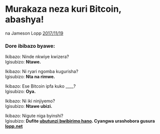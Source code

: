 # Murakaza neza kuri Bitcoin, abashya!

na Jameson Lopp [2017/11/19](https://twitter.com/lopp/status/932350908461133825)

<LanguageDropdown/>

### Dore ibibazo byawe:

Ikibazo: Ninde nkwiye kwizera?  
Igisubizo: **Ntawe.**

Ikibazo: Ni ryari ngomba kugurisha?  
Igisubizo: **Nta na rimwe.**

Ikibazo: Ese Bitcoin ipfa kuko ____?  
Igisubizo: **Oya.**

Ikibazo: Ni iki ninjiyemo?  
Igisubizo: **Ntawe ubizi.**


Ikibazo: Nigute niga byinshi?  
Igisubizo: **Dufite [ubutunzi bwibirimo hano](/rwa/rw/translations/). Cyangwa urashobora gusura [lopp.net](https://www.lopp.net/bitcoin-information.html)**
